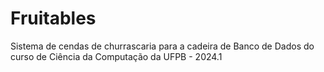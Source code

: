 # Fruitables
 Sistema de cendas de churrascaria para a cadeira de Banco de Dados do curso de Ciência da Computação da UFPB - 2024.1
